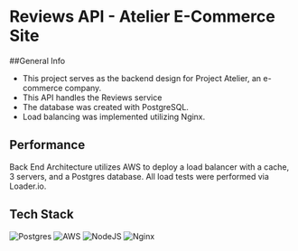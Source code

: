 # Reviews API - Atelier E-Commerce Site

##General Info
- This project serves as the backend design for Project Atelier, an e-commerce company.
- This API handles the Reviews service 
- The database was created with PostgreSQL.
- Load balancing was implemented utilizing Nginx.

## Performance
Back End Architecture utilizes AWS to deploy a load balancer with a cache, 3 servers, and a Postgres database. All load tests were performed via Loader.io.

## Tech Stack
![Postgres](https://img.shields.io/badge/postgres-%23316192.svg?style=for-the-badge&logo=postgresql&logoColor=white) 
![AWS](https://img.shields.io/badge/AWS-%23FF9900.svg?style=for-the-badge&logo=amazon-aws&logoColor=white) 
![NodeJS](https://img.shields.io/badge/node.js-6DA55F?style=for-the-badge&logo=node.js&logoColor=white)
![Nginx](https://img.shields.io/badge/nginx-%23009639.svg?style=for-the-badge&logo=nginx&logoColor=white)
